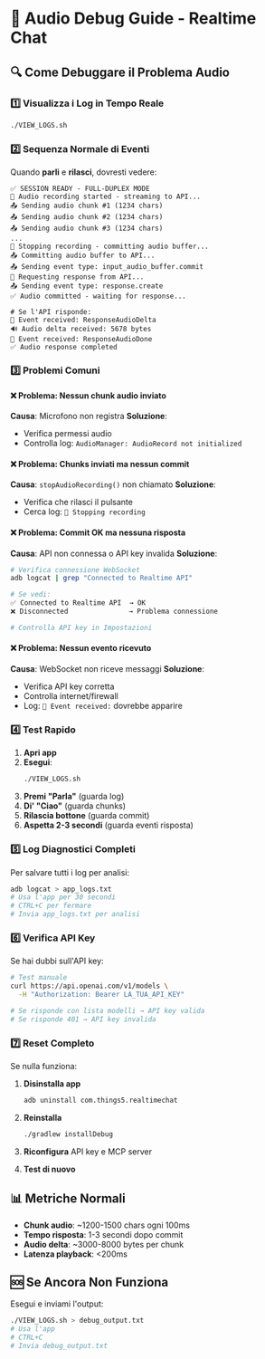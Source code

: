 # 🎤 Audio Debug Guide - Realtime Chat

## 🔍 Come Debuggare il Problema Audio

### 1️⃣ Visualizza i Log in Tempo Reale

```bash
./VIEW_LOGS.sh
```

### 2️⃣ Sequenza Normale di Eventi

Quando **parli** e **rilasci**, dovresti vedere:

```
✅ SESSION READY - FULL-DUPLEX MODE
🎤 Audio recording started - streaming to API...
📤 Sending audio chunk #1 (1234 chars)
📤 Sending audio chunk #2 (1234 chars)
📤 Sending audio chunk #3 (1234 chars)
...
🛑 Stopping recording - committing audio buffer...
📤 Committing audio buffer to API...
📤 Sending event type: input_audio_buffer.commit
🤖 Requesting response from API...
📤 Sending event type: response.create
✅ Audio committed - waiting for response...

# Se l'API risponde:
📨 Event received: ResponseAudioDelta
🔊 Audio delta received: 5678 bytes
📨 Event received: ResponseAudioDone
✅ Audio response completed
```

### 3️⃣ Problemi Comuni

#### ❌ Problema: Nessun chunk audio inviato
**Causa**: Microfono non registra
**Soluzione**: 
- Verifica permessi audio
- Controlla log: `AudioManager: AudioRecord not initialized`

#### ❌ Problema: Chunks inviati ma nessun commit
**Causa**: `stopAudioRecording()` non chiamato
**Soluzione**: 
- Verifica che rilasci il pulsante
- Cerca log: `🛑 Stopping recording`

#### ❌ Problema: Commit OK ma nessuna risposta
**Causa**: API non connessa o API key invalida
**Soluzione**:
```bash
# Verifica connessione WebSocket
adb logcat | grep "Connected to Realtime API"

# Se vedi:
✅ Connected to Realtime API  → OK
❌ Disconnected               → Problema connessione

# Controlla API key in Impostazioni
```

#### ❌ Problema: Nessun evento ricevuto
**Causa**: WebSocket non riceve messaggi
**Soluzione**:
- Verifica API key corretta
- Controlla internet/firewall
- Log: `📨 Event received:` dovrebbe apparire

### 4️⃣ Test Rapido

1. **Apri app**
2. **Esegui**:
   ```bash
   ./VIEW_LOGS.sh
   ```
3. **Premi "Parla"** (guarda log)
4. **Di' "Ciao"** (guarda chunks)
5. **Rilascia bottone** (guarda commit)
6. **Aspetta 2-3 secondi** (guarda eventi risposta)

### 5️⃣ Log Diagnostici Completi

Per salvare tutti i log per analisi:

```bash
adb logcat > app_logs.txt
# Usa l'app per 30 secondi
# CTRL+C per fermare
# Invia app_logs.txt per analisi
```

### 6️⃣ Verifica API Key

Se hai dubbi sull'API key:

```bash
# Test manuale
curl https://api.openai.com/v1/models \
  -H "Authorization: Bearer LA_TUA_API_KEY"

# Se risponde con lista modelli → API key valida
# Se risponde 401 → API key invalida
```

### 7️⃣ Reset Completo

Se nulla funziona:

1. **Disinstalla app**
   ```bash
   adb uninstall com.things5.realtimechat
   ```

2. **Reinstalla**
   ```bash
   ./gradlew installDebug
   ```

3. **Riconfigura** API key e MCP server

4. **Test di nuovo**

## 📊 Metriche Normali

- **Chunk audio**: ~1200-1500 chars ogni 100ms
- **Tempo risposta**: 1-3 secondi dopo commit
- **Audio delta**: ~3000-8000 bytes per chunk
- **Latenza playback**: <200ms

## 🆘 Se Ancora Non Funziona

Esegui e inviami l'output:

```bash
./VIEW_LOGS.sh > debug_output.txt
# Usa l'app
# CTRL+C
# Invia debug_output.txt
```
